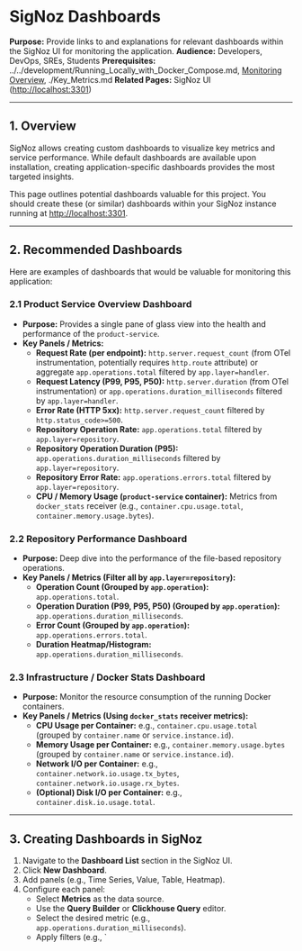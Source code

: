 # SigNoz Dashboards

**Purpose:** Provide links to and explanations for relevant dashboards within the SigNoz UI for monitoring the application.
**Audience:** Developers, DevOps, SREs, Students
**Prerequisites:** ../../development/Running_Locally_with_Docker_Compose.md, [Monitoring Overview](./README.md), ./Key_Metrics.md
**Related Pages:** SigNoz UI ([http://localhost:3301](http://localhost:3301))

---

## 1. Overview

SigNoz allows creating custom dashboards to visualize key metrics and service performance. While default dashboards are available upon installation, creating application-specific dashboards provides the most targeted insights.

This page outlines potential dashboards valuable for this project. You should create these (or similar) dashboards within your SigNoz instance running at [http://localhost:3301](http://localhost:3301).

<!-- 
[USER ACTION REQUIRED]
Create the dashboards described below in your SigNoz instance.
Optionally, replace the descriptive text with actual screenshots or embedded dashboard links if your environment supports it.
-->

---

## 2. Recommended Dashboards

Here are examples of dashboards that would be valuable for monitoring this application:

### 2.1 Product Service Overview Dashboard
*   **Purpose:** Provides a single pane of glass view into the health and performance of the `product-service`.
*   **Key Panels / Metrics:**
    *   **Request Rate (per endpoint):** `http.server.request_count` (from OTel instrumentation, potentially requires `http.route` attribute) or aggregate `app.operations.total` filtered by `app.layer=handler`.
    *   **Request Latency (P99, P95, P50):** `http.server.duration` (from OTel instrumentation) or `app.operations.duration_milliseconds` filtered by `app.layer=handler`.
    *   **Error Rate (HTTP 5xx):** `http.server.request_count` filtered by `http.status_code>=500`.
    *   **Repository Operation Rate:** `app.operations.total` filtered by `app.layer=repository`.
    *   **Repository Operation Duration (P95):** `app.operations.duration_milliseconds` filtered by `app.layer=repository`.
    *   **Repository Error Rate:** `app.operations.errors.total` filtered by `app.layer=repository`.
    *   **CPU / Memory Usage (`product-service` container):** Metrics from `docker_stats` receiver (e.g., `container.cpu.usage.total`, `container.memory.usage.bytes`).

### 2.2 Repository Performance Dashboard
*   **Purpose:** Deep dive into the performance of the file-based repository operations.
*   **Key Panels / Metrics (Filter all by `app.layer=repository`):**
    *   **Operation Count (Grouped by `app.operation`):** `app.operations.total`.
    *   **Operation Duration (P99, P95, P50) (Grouped by `app.operation`):** `app.operations.duration_milliseconds`.
    *   **Error Count (Grouped by `app.operation`):** `app.operations.errors.total`.
    *   **Duration Heatmap/Histogram:** `app.operations.duration_milliseconds`.

### 2.3 Infrastructure / Docker Stats Dashboard
*   **Purpose:** Monitor the resource consumption of the running Docker containers.
*   **Key Panels / Metrics (Using `docker_stats` receiver metrics):**
    *   **CPU Usage per Container:** e.g., `container.cpu.usage.total` (grouped by `container.name` or `service.instance.id`).
    *   **Memory Usage per Container:** e.g., `container.memory.usage.bytes` (grouped by `container.name` or `service.instance.id`).
    *   **Network I/O per Container:** e.g., `container.network.io.usage.tx_bytes`, `container.network.io.usage.rx_bytes`.
    *   **(Optional) Disk I/O per Container:** e.g., `container.disk.io.usage.total`.

---

## 3. Creating Dashboards in SigNoz

1.  Navigate to the **Dashboard List** section in the SigNoz UI.
2.  Click **New Dashboard**.
3.  Add panels (e.g., Time Series, Value, Table, Heatmap).
4.  Configure each panel:
    *   Select **Metrics** as the data source.
    *   Use the **Query Builder** or **Clickhouse Query** editor.
    *   Select the desired metric (e.g., `app.operations.duration_milliseconds`).
    *   Apply filters (e.g., `